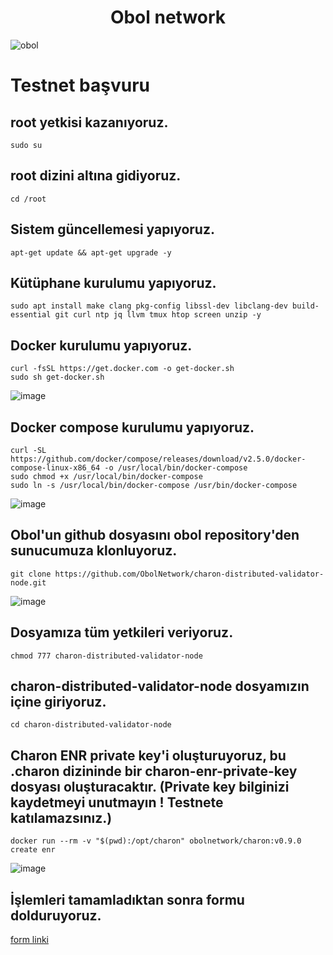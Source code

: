 # <h1 align="center">Obol network</h1>
![obol](https://user-images.githubusercontent.com/73015593/181934677-3ec36fc7-f2c4-45d2-a3c8-2dbd7361e562.png)

# Testnet başvuru

## root yetkisi kazanıyoruz.
```
sudo su
```

## root dizini altına gidiyoruz.
```
cd /root
```

## Sistem güncellemesi yapıyoruz.
```
apt-get update && apt-get upgrade -y
```

## Kütüphane kurulumu yapıyoruz.
```
sudo apt install make clang pkg-config libssl-dev libclang-dev build-essential git curl ntp jq llvm tmux htop screen unzip -y
```

## Docker kurulumu yapıyoruz.
```
curl -fsSL https://get.docker.com -o get-docker.sh
sudo sh get-docker.sh
```
![image](https://user-images.githubusercontent.com/73015593/181934007-7c171d4f-cf93-4e7d-bb42-f9e334f88af2.png)

## Docker compose kurulumu yapıyoruz.
```
curl -SL https://github.com/docker/compose/releases/download/v2.5.0/docker-compose-linux-x86_64 -o /usr/local/bin/docker-compose
sudo chmod +x /usr/local/bin/docker-compose
sudo ln -s /usr/local/bin/docker-compose /usr/bin/docker-compose
```
![image](https://user-images.githubusercontent.com/73015593/181934025-06218983-f066-4b54-b7da-776f5dc23c70.png)


## Obol'un github dosyasını obol repository'den sunucumuza klonluyoruz.
```
git clone https://github.com/ObolNetwork/charon-distributed-validator-node.git
```
![image](https://user-images.githubusercontent.com/73015593/181934031-3d1569c0-f90f-456d-adba-a66fe763e941.png)

## Dosyamıza tüm yetkileri veriyoruz.
```
chmod 777 charon-distributed-validator-node
```

## charon-distributed-validator-node dosyamızın içine giriyoruz.
```
cd charon-distributed-validator-node
```


## Charon ENR private key'i oluşturuyoruz, bu .charon dizininde bir charon-enr-private-key dosyası oluşturacaktır. (Private key bilginizi kaydetmeyi unutmayın ! Testnete katılamazsınız.)
```
docker run --rm -v "$(pwd):/opt/charon" obolnetwork/charon:v0.9.0 create enr
```
![image](https://user-images.githubusercontent.com/73015593/181934511-ac355d19-483f-41fe-882b-40d8288e5584.png)

## İşlemleri tamamladıktan sonra formu dolduruyoruz.
[form linki](https://obol.typeform.com/AthenaTestnet?typeform-source=blog.obol.tech)

























